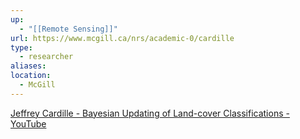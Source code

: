 ```yaml
---
up:
  - "[[Remote Sensing]]"
url: https://www.mcgill.ca/nrs/academic-0/cardille
type:
  - researcher
aliases: 
location:
  - McGill
---
```


[Jeffrey Cardille - Bayesian Updating of Land-cover Classifications - YouTube](https://www.youtube.com/watch?v=KNeoSpIDVBk)

